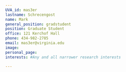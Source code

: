 ```yaml
---
UVA_id: mas3er
lastname: Schrecengost
name: Mark
general_position: gradstudent
position: Graduate Student
office: 121 Kerchof Hall
phone: 434-982-2785
email: mas3er@virginia.edu
image:
personal_page:
interests: #Any and all narrower research interests

---
```

